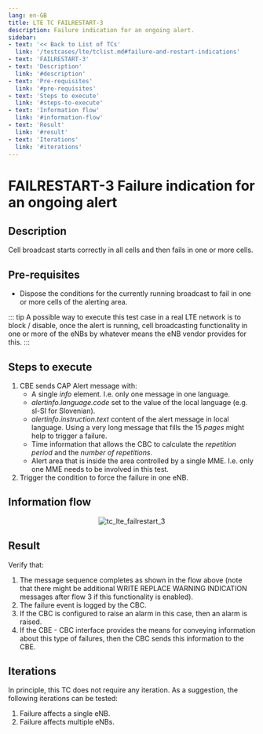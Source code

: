 ```yaml
---
lang: en-GB
title: LTE TC FAILRESTART-3
description: Failure indication for an ongoing alert.
sidebar:
- text: '<< Back to List of TCs'
  link: '/testcases/lte/tclist.md#failure-and-restart-indications'
- text: 'FAILRESTART-3'
- text: 'Description'
  link: '#description'
- text: 'Pre-requisites'
  link: '#pre-requisites'
- text: 'Steps to execute'
  link: '#steps-to-execute'
- text: 'Information flow'
  link: '#information-flow'
- text: 'Result'
  link: '#result'
- text: 'Iterations'
  link: '#iterations'
---
```


# **FAILRESTART-3** Failure indication for an ongoing alert

## Description

Cell broadcast starts correctly in all cells and then fails in one or more
cells.

## Pre-requisites

* Dispose the conditions for the currently running broadcast to fail in one 
  or more cells of the alerting area.

::: tip
A possible way to execute this test case in a real LTE network is to block / 
disable, once the alert is running, cell broadcasting functionality in one or 
more of the eNBs by whatever means the eNB vendor provides for this.
:::

## Steps to execute

1. CBE sends CAP Alert message with:
   - A single *info* element. I.e. only one message in one language.
   - *alertinfo.language.code* set to the value of the local language (e.g. 
      sl-SI for Slovenian).
   - *alertinfo.instruction.text* content of the alert message in local 
      language. Using a very long message that fills the 15 *pages* might help
      to trigger a failure.
   - Time information that allows the CBC to calculate the *repetition period*
     and the *number of repetitions*.
   - Alert area that is inside the area controlled by a single MME. I.e.
     only one MME needs to be involved in this test.
2. Trigger the condition to force the failure in one eNB.

## Information flow

<div style="text-align: center;">

![tc_lte_failrestart_3](/assets/img/flows/lte/failrestart/tc_lte_failrestart_3.svg)

</div>

## Result

Verify that:

1. The message sequence completes as shown in the flow above (note that there 
   might be additional WRITE REPLACE WARNING INDICATION messages after flow 3 
   if this functionality is enabled).
2. The failure event is logged by the CBC.
3. If the CBC is configured to raise an alarm in this case, then an alarm is
   raised.
4. If the CBE - CBC interface provides the means for conveying information 
   about this type of failures, then the CBC sends this information to the CBE.

## Iterations

In principle, this TC does not require any iteration. As a suggestion, the 
following iterations can be tested:

1. Failure affects a single eNB.
2. Failure affects multiple eNBs.
